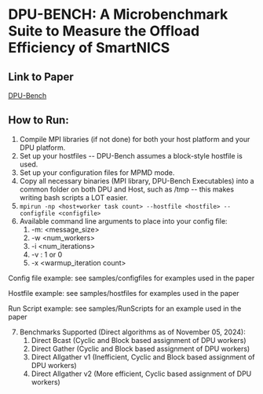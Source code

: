 # DPU-BENCH: A Microbenchmark Suite to Measure the Offload Efficiency of SmartNICS

## Link to Paper
[DPU-Bench](https://doi.org/10.1145/3569951.3593595)

## How to Run:
1. Compile MPI libraries (if not done) for both your host platform and your DPU platform.
2. Set up your hostfiles -- DPU-Bench assumes a block-style hostfile is used.
3. Set up your configuration files for MPMD mode.
4. Copy all necessary binaries (MPI library, DPU-Bench Executables) into a common folder on both DPU and Host, such as /tmp -- this makes writing bash scripts a LOT easier.
5. `mpirun -np <host+worker task count> --hostfile <hostfile> --configfile <configfile>`
6. Available command line arguments to place into your config file:
    1. -m: <message_size>
    2. -w <num_workers>
    3. -i <num_iterations>
    4. -v <validation>: 1 or 0
    5. -x <warmup_iteration count>

Config file example: see samples/configfiles for examples used in the paper

Hostfile example: see samples/hostfiles for examples used in the paper

Run Script example: see samples/RunScripts for an example used in the paper

7. Benchmarks Supported (Direct algorithms as of November 05, 2024):
    1. Direct Bcast (Cyclic and Block based assignment of DPU workers)
    2. Direct Gather (Cyclic and Block based assignment of DPU workers)
    3. Direct Allgather v1 (Inefficient, Cyclic and Block based assignment of
       DPU workers)
    4. Direct Allgather v2 (More efficient, Cyclic based assignment of DPU
       workers)
    
